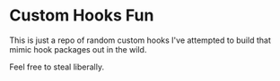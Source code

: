 # Custom Hooks Fun

This is just a repo of random custom hooks I've attempted to build that mimic hook packages out in the wild.

Feel free to steal liberally.
